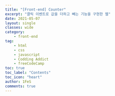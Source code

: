 ```yaml
---
title: "[Front-end] Counter"
excerpt: "클릭 이벤트로 값을 더하고 빼는 기능을 구현한 웹"
date: 2021-05-07
layout: single
classes: wide
category:
    - front-end
tag:
    - html
    - css
    - javascript
    - Codding Addict
    - freeCodeCamp
toc: true
toc_label: "Contents"
toc_icon: "heart"
author: 1FeS
comments: true
---
```



